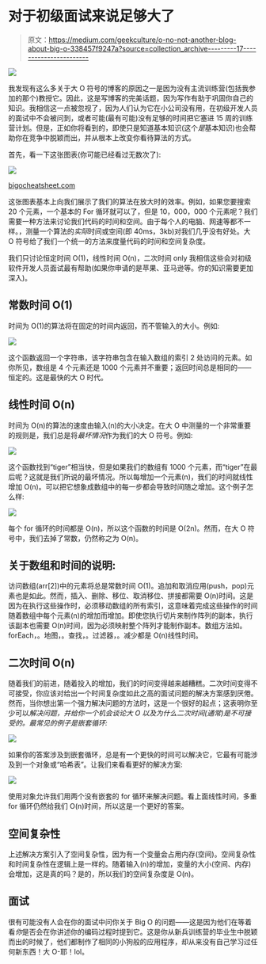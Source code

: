 # 对于初级面试来说足够大了

> 原文：<https://medium.com/geekculture/o-no-not-another-blog-about-big-o-338457f9247a?source=collection_archive---------17----------------------->

![](img/ed404a336fd69c04ab809955ccf82b9c.png)

我发现有这么多关于大 O 符号的博客的原因之一是因为没有主流训练营(包括我参加的那个)教授它。因此，这是写博客的完美话题，因为写作有助于巩固你自己的知识。我相信这一点被忽视了，因为人们认为它在小公司没有用，在初级开发人员的面试中不会被问到，或者可能(最有可能)没有足够的时间把它塞进 15 周的训练营计划。但是，正如你将看到的，即使只是知道基本知识(这个*是*基本知识)也会帮助你在竞争中脱颖而出，并从根本上改变你看待算法的方式。

首先，看一下这张图表(你可能已经看过无数次了):

![](img/da7dd0d3929128c912c8abe26c594b6b.png)

[bigocheatsheet.com](http://bigocheatsheet.com)

这张图表基本上向我们展示了我们的算法在放大时的效率。例如，如果您要搜索 20 个元素，一个基本的 For 循环就可以了，但是 10，000，000 个元素呢？我们需要一种方法来讨论我们代码的时间和空间。由于每个人的电脑、网速等都不一样。，测量一个算法的*实际*时间或空间(即 40ms，3kb)对我们几乎没有好处。大 O 符号给了我们一个统一的方法来度量代码的时间和空间复杂度。

我们只讨论恒定时间 O(1)，线性时间 O(n)，二次时间 only 我相信这些会对初级软件开发人员面试最有帮助(如果你申请的是苹果、亚马逊等。你的知识需要更加深入)。

## **常数时间 O(1)**

时间为 O(1)的算法将在固定的时间内返回，而不管输入的大小。例如:

![](img/9cfb24bced953faf4b576d6032def7ad.png)

这个函数返回一个字符串，该字符串包含在输入数组的索引 2 处访问的元素。如你所见，数组是 4 个元素还是 1000 个元素并不重要；返回时间总是相同的——恒定的。这是最快的大 O 时代。

## **线性时间 O(n)**

时间为 O(n)的算法的速度由输入(n)的大小决定。在大 O 中测量的一个非常重要的规则是，我们总是将*最坏情况*作为我们的大 O 符号。例如:

![](img/76276e2bef8fc2674150a91ebd3a59d5.png)

这个函数找到“tiger”相当快，但是如果我们的数组有 1000 个元素，而“tiger”在最后呢？这就是我们所说的最坏情况。所以每增加一个元素(n)，我们的时间就线性增加 O(n)。可以把它想象成数组中的每一步都会导致时间随之增加。这个例子怎么样:

![](img/3b265ed4522a9dfbb1be5f93fc797238.png)

每个 for 循环的时间都是 O(n)，所以这个函数的时间是 O(2n)。然而，在大 O 符号中，我们去掉了常数，仍然称之为 O(n)。

## 关于数组和时间的说明:

访问数组(arr[2])中的元素将总是常数时间 O(1)。追加和取消应用(push，pop)元素也是如此。然而，插入、删除、移位、取消移位、拼接都需要 O(n)时间。这是因为在执行这些操作时，必须移动数组的所有索引，这意味着完成这些操作的时间随着数组中每个元素(n)的增加而增加。即使您执行切片来制作阵列的副本，执行该副本也需要 O(n)时间，因为必须映射整个阵列才能制作副本。数组方法如。forEach，。地图，。查找，。过滤器，。减少都是 O(n)线性时间。

## 二次时间 O(n)

随着我们的前进，随着投入的增加，我们的时间变得越来越糟糕。二次时间变得不可接受，你应该对给出一个时间复杂度如此之高的面试问题的解决方案感到厌倦。然而，当你想出第一个强力解决问题的方法时，这是一个很好的起点；这表明你至少可以*解决问题，并给你一个机会谈论大 O 以及为什么二次时间(通常)是不可接受的。最常见的例子是嵌套循环:*

![](img/45ae5af91e3ed55bcb817c025cda088c.png)

如果你的答案涉及到嵌套循环，总是有一个更快的时间可以解决它，它最有可能涉及到一个对象或“哈希表”。让我们来看看更好的解决方案:

![](img/7419e9e311c210a633260b6c89529608.png)

使用对象允许我们用两个没有嵌套的 for 循环来解决问题。看上面线性时间，多重 for 循环仍然给我们 O(n)时间，所以这是一个更好的答案。

## 空间复杂性

上述解决方案引入了空间复杂性，因为有一个变量会占用内存(空间)。空间复杂性和时间复杂性在逻辑上是一样的。随着输入(n)的增加，变量的大小(空间、内存)会增加，这是真的吗？是的，所以我们的空间复杂度是 O(n)。

## 面试

很有可能没有人会在你的面试中问你关于 Big O 的问题——这是因为他们在等着看*你*是否会在你讲述你的编码过程时提到它。这是你从新兵训练营的毕业生中脱颖而出的时候了，他们都制作了相同的小狗般的应用程序，却从来没有自己学习过任何新东西！大 O-耶！lol。